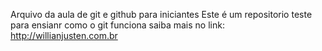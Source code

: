 Arquivo da aula de git e github para iniciantes
Este é um repositorio teste para ensianr como o git funciona
saiba mais no link: http://willianjusten.com.br